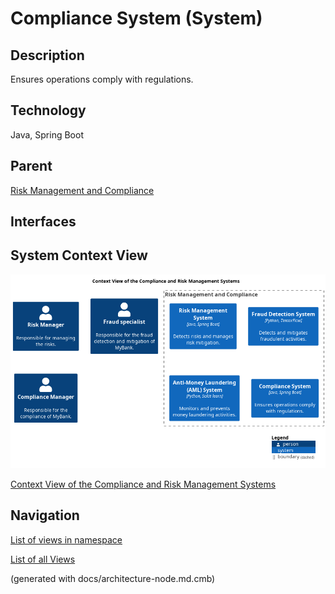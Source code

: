 # Compliance System (System)
## Description
Ensures operations comply with regulations.

## Technology
Java, Spring Boot

## Parent
[Risk Management and Compliance](../../mybank/compliance/context-boundary.md)

## Interfaces

## System Context View
![Context View of the Compliance and Risk Management Systems](../../mybank/compliance/context-view.png)

[Context View of the Compliance and Risk Management Systems](../../mybank/compliance/context-view.md)


## Navigation
[List of views in namespace](./views-in-namespace.md)

[List of all Views](../../views.md)

(generated with docs/architecture-node.md.cmb)
